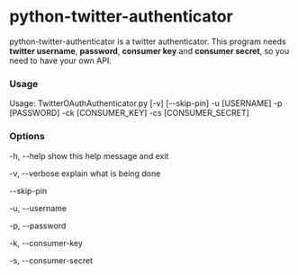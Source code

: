 python-twitter-authenticator
============================

python-twitter-authenticator is a twitter authenticator. This program needs **twitter username**, **password**, **consumer key** and **consumer secret**, so you need to have your own API.

### Usage

Usage: TwitterOAuthAuthenticator.py [-v] [--skip-pin] -u [USERNAME] -p [PASSWORD] -ck [CONSUMER_KEY] -cs [CONSUMER_SECRET]

### Options

-h, --help            show this help message and exit

-v, --verbose         explain what is being done

--skip-pin            

-u, --username        

-p, --password        

-k, --consumer-key    

-s, --consumer-secret


